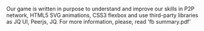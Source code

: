 Our game is written in purpose to understand and improve our skills in P2P network, HTML5 SVG animations, CSS3 flexbox and use third-party libraries as JQ UI, Peerjs, JQ. 
For more information, please, read 'fb summary.pdf'
